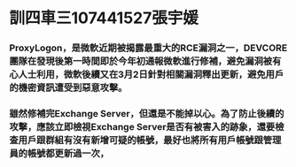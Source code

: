

# 訓四車三107441527張宇媛
### ProxyLogon，是微軟近期被揭露最重大的RCE漏洞之一，DEVCORE團隊在發現後第一時間即於今年初通報微軟進行修補，避免漏洞被有心人士利用，微軟後續又在3月2日針對相關漏洞釋出更新，避免用戶的機密資訊遭受到惡意攻擊。
### 雖然修補完Exchange Server，但還是不能掉以心。為了防止後續的攻擊，應該立即檢視Exchange Server是否有被害入的跡象，還要檢查用戶跟群組有沒有新增可疑的帳號，最好也將所有用戶帳號跟管理員的帳號都更新過一次，














